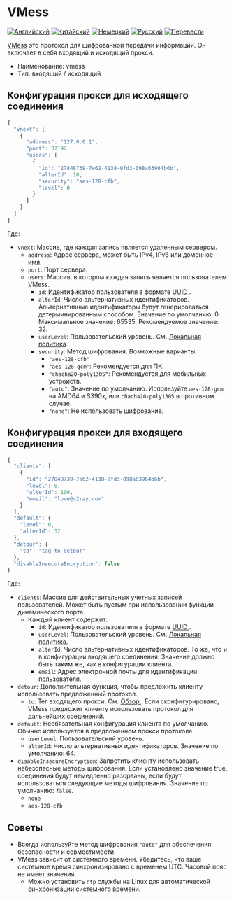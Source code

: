 # VMess

[![Английский](../resources/english.svg)](https://www.v2ray.com/en/configuration/protocols/vmess.html) [![Китайский](../resources/chinese.svg)](https://www.v2ray.com/chapter_02/protocols/vmess.html) [![Немецкий](../resources/german.svg)](https://www.v2ray.com/de/configuration/protocols/vmess.html) [![Русский](../resources/russian.svg)](https://www.v2ray.com/ru/configuration/protocols/vmess.html) [![Перевести](../resources/lang.svg)](https://crowdin.com/project/v2ray)

[VMess](https://www.v2ray.com/eng/protocols/vmess.html) это протокол для шифрованной передачи информации. Он включает в себя входящий и исходящий прокси.

* Наименование: vmess
* Тип: входящий / исходящий

## Конфигурация прокси для исходящего соединения

```javascript
{
  "vnext": [
    {
      "address": "127.0.0.1",
      "port": 37192,
      "users": [
        {
          "id": "27848739-7e62-4138-9fd3-098a63964b6b",
          "alterId": 10,
          "security": "aes-128-cfb",
          "level": 0
        }
      ]
    }
  ]
}
```

Где:

* `vnext`: Массив, где каждая запись является удаленным сервером. 
  * ` address `: Адрес сервера, может быть IPv4, IPv6 или доменное имя.
  * `port`: Порт сервера.
  * `users`: Массив, в котором каждая запись является пользователем VMess. 
    * ` id `: Идентификатор пользователя в формате [ UUID ](https://en.wikipedia.org/wiki/Universally_unique_identifier).
    * ` alterId `: Число альтернативных идентификаторов. Альтернативные идентификаторы будут генерироваться детерминированным способом. Значение по умолчанию: 0. Максимальное значение: 65535. Рекомендуемое значение: 32.
    * ` userLevel `: Пользовательский уровень. См. [Локальная политика](../policy.md).
    * `security`: Метод шифрования. Возможные варианты: 
      * `"aes-128-cfb"`
      * `"aes-128-gcm"`: Рекомендуется для ПК.
      * ` "chacha20-poly1305" `: Рекомендуется для мобильных устройств.
      * ` "auto" `: Значение по умолчанию. Используйте ` aes-128-gcm ` на AMD64 и S390x, или ` chacha20-poly1305 ` в противном случае.
      * ` "none" `: Не использовать шифрование.

## Конфигурация прокси для входящего соединения

```javascript
{
  "clients": [
    {
      "id": "27848739-7e62-4138-9fd3-098a63964b6b",
      "level": 0,
      "alterId": 100,
      "email": "love@v2ray.com"
    }
  ],
  "default": {
    "level": 0,
    "alterId": 32
  },
  "detour": {
    "to": "tag_to_detour"
  },
  "disableInsecureEncryption": false
}
```

Где:

* `clients`: Массив для действительных учетных записей пользователей. Может быть пустым при использовании функции динамического порта. 
  * Каждый клиент содержит: 
    * ` id `: Идентификатор пользователя в формате [ UUID ](https://en.wikipedia.org/wiki/Universally_unique_identifier).
    * ` userLevel `: Пользовательский уровень. См. [Локальная политика](../policy.md).
    * ` alterId `: Число альтернативных идентификаторов. То же, что и в конфигурации входящего соединения. Значение должно быть таким же, как в конфигурации клиента.
    * `email`: Адрес электронной почты для идентификации пользователя.
* `detour`: Дополнительная функция, чтобы предложить клиенту использовать предложенный протокол. 
  * ` to `: Тег входящего прокси. См. [ Обзор ](../protocols.md). Если сконфигурировано, VMess предложит клиенту использовать протокол для дальнейших соединений.
* `default`: Необязательная конфигурация клиента по умолчанию. Обычно используется в предложенном прокси протоколе. 
  * ` userLevel `: Пользовательский уровень.
  * ` alterId `: Число альтернативных идентификаторов. Значение по умолчанию: 64.
* `disableInsecureEncryption`: Запретить клиенту использовать небезопасные методы шифрования. Если установлено значение true, соединения будут немедленно разорваны, если будут использоваться следующие методы шифрования. Значение по умолчанию: `false`. 
  * `none`
  * `aes-128-cfb`

## Советы

* Всегда используйте метод шифрования ` "auto" ` для обеспечения безопасности и совместимости.
* VMess зависит от системного времени. Убедитесь, что ваше системное время синхронизировано с временем UTC. Часовой пояс не имеет значения. 
  * Можно установить ` ntp ` службы на Linux для автоматической синхронизации системного времени.